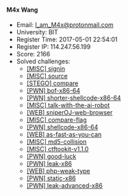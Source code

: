 #### M4x Wang  

* Email: I_am_M4x@protonmail.com  
* University: BIT  
* Register Time: 2017-05-01 22:54:01  
* Register IP: 114.247.56.199  
* Score: 2166  
* Solved challenges: 
  * [[MISC] signin](https://github.com/SniperOJ/Challenges/blob/master/misc/signin.json)  
  * [[MISC] source](https://github.com/SniperOJ/Challenges/blob/master/misc/source.json)  
  * [[STEGO] compare](https://github.com/SniperOJ/Challenges/blob/master/stego/compare.json)  
  * [[PWN] bof-x86-64](https://github.com/SniperOJ/Challenges/blob/master/pwn/bof-x86-64.json)  
  * [[PWN] shorter-shellcode-x86-64](https://github.com/SniperOJ/Challenges/blob/master/pwn/shorter-shellcode-x86-64.json)  
  * [[MISC] talk-with-the-ai-robot](https://github.com/SniperOJ/Challenges/blob/master/misc/talk-with-the-ai-robot.json)  
  * [[WEB] sniperOJ-web-browser](https://github.com/SniperOJ/Challenges/blob/master/web/sniperOJ-web-browser.json)  
  * [[MISC] compare-flag](https://github.com/SniperOJ/Challenges/blob/master/misc/compare-flag.json)  
  * [[PWN] shellcode-x86-64](https://github.com/SniperOJ/Challenges/blob/master/pwn/shellcode-x86-64.json)  
  * [[WEB] as-fast-as-you-can](https://github.com/SniperOJ/Challenges/blob/master/web/as-fast-as-you-can.json)  
  * [[MISC] md5-collision](https://github.com/SniperOJ/Challenges/blob/master/misc/md5-collision.json)  
  * [[MISC] ctftookit-v1.1.0](https://github.com/SniperOJ/Challenges/blob/master/misc/ctftookit-v1.1.0.json)  
  * [[PWN] good-luck](https://github.com/SniperOJ/Challenges/blob/master/pwn/good-luck.json)  
  * [[PWN] leak-x86](https://github.com/SniperOJ/Challenges/blob/master/pwn/leak-x86.json)  
  * [[WEB] php-weak-type](https://github.com/SniperOJ/Challenges/blob/master/web/php-weak-type.json)  
  * [[PWN] static-x86](https://github.com/SniperOJ/Challenges/blob/master/pwn/static-x86.json)  
  * [[PWN] leak-advanced-x86](https://github.com/SniperOJ/Challenges/blob/master/pwn/leak-advanced-x86.json)  
